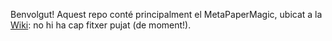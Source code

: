 Benvolgut! Aquest repo conté principalment el MetaPaperMagic, ubicat a la [Wiki](https://github.com/amatgil/MetaPaperMagic/wiki): no hi ha cap fitxer pujat (de moment!).
